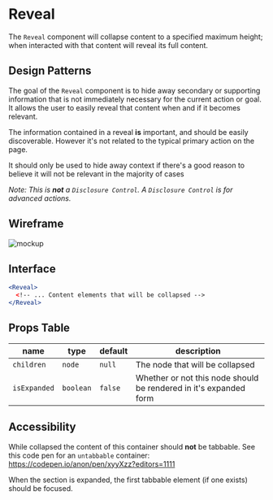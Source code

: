 # Reveal

The `Reveal` component will collapse content to a specified maximum height; when interacted with that content will reveal its full content.

## Design Patterns

The goal of the `Reveal` component is to hide away secondary or supporting information that is not immediately necessary for the current action or goal. It allows the user to easily reveal that content when and if it becomes relevant.

The information contained in a reveal **is** important, and should be easily discoverable. However it's not related to the typical primary action on the page.

It should only be used to hide away context if there's a good reason to believe it will not be relevant in the majority of cases

_Note: This is **not** a `Disclosure Control`. A `Disclosure Control` is for advanced actions._

## Wireframe
![mockup](https://user-images.githubusercontent.com/779421/47378214-b1c90a00-d6b4-11e8-8fff-7c42eed24184.png)

## Interface
```jsx
<Reveal>
  <!-- ... Content elements that will be collapsed -->
</Reveal>
```

## Props Table
| name | type | default | description |
|---|---|---|---|
| `children` | `node` | `null` | The node that will be collapsed |
| `isExpanded` | `boolean` | `false` | Whether or not this node should be rendered in it's expanded form |

## Accessibility
While collapsed the content of this container should **not** be tabbable. 
See this code pen for an `untabbable` container: https://codepen.io/anon/pen/xyyXzz?editors=1111

When the section is expanded, the first tabbable element (if one exists) should be focused.
